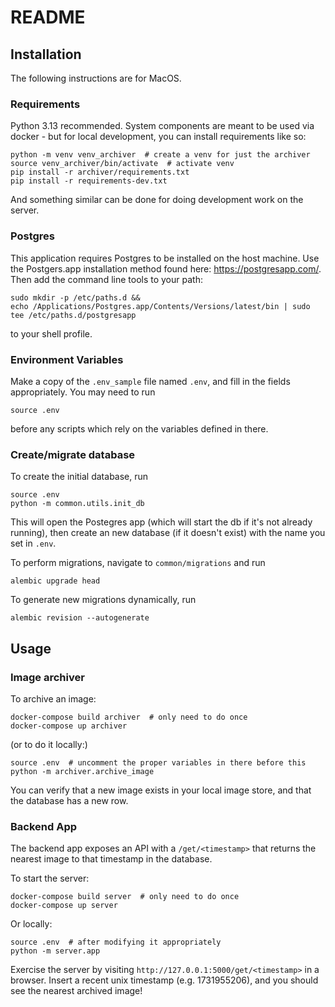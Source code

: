 # README

## Installation
The following instructions are for MacOS.
### Requirements
Python 3.13 recommended.  System components are meant to be used via docker - but for local development, you can install requirements like so:
```
python -m venv venv_archiver  # create a venv for just the archiver
source venv_archiver/bin/activate  # activate venv
pip install -r archiver/requirements.txt
pip install -r requirements-dev.txt
```
And something similar can be done for doing development work on the server.
### Postgres
This application requires Postgres to be installed on the host machine.  Use the Postgers.app installation method found here: https://postgresapp.com/.
Then add the command line tools to your path:
```
sudo mkdir -p /etc/paths.d &&
echo /Applications/Postgres.app/Contents/Versions/latest/bin | sudo tee /etc/paths.d/postgresapp
```
to your shell profile.

### Environment Variables
Make a copy of the `.env_sample` file named `.env`, and fill in the fields appropriately.  You may need to run
```
source .env
```
before any scripts which rely on the variables defined in there.

### Create/migrate database
To create the initial database, run
```
source .env
python -m common.utils.init_db
```
This will open the Postegres app (which will start the db if it's not already running), then create an new database (if it doesn't exist) with the name you set in `.env`.

To perform migrations, navigate to `common/migrations` and run
```
alembic upgrade head
```
To generate new migrations dynamically, run
```
alembic revision --autogenerate
```

## Usage
### Image archiver
To archive an image:
```
docker-compose build archiver  # only need to do once
docker-compose up archiver
```

(or to do it locally:)
```
source .env  # uncomment the proper variables in there before this
python -m archiver.archive_image
```

You can verify that a new image exists in your local image store, and that the database has a new row.

### Backend App
The backend app exposes an API with a `/get/<timestamp>` that returns the nearest image to that timestamp in the database.


To start the server:
```
docker-compose build server  # only need to do once
docker-compose up server
```

Or locally:
```
source .env  # after modifying it appropriately
python -m server.app
```

Exercise the server by visiting
`http://127.0.0.1:5000/get/<timestamp>` in a browser.  Insert a recent unix timestamp (e.g. 1731955206), and you should see the nearest archived image!
